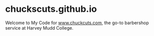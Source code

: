 # chuckscuts.github.io

Welcome to My Code for www.chuckcuts.com, the go-to barbershop service at Harvey Mudd College.
